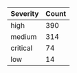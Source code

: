 | Severity | Count |
|----------|-------|
| high | 390 |
| medium | 314 |
| critical | 74 |
| low | 14 |
